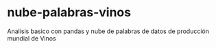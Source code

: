 # nube-palabras-vinos
Analisis basico con pandas y nube de palabras de datos de producción mundial de Vinos
